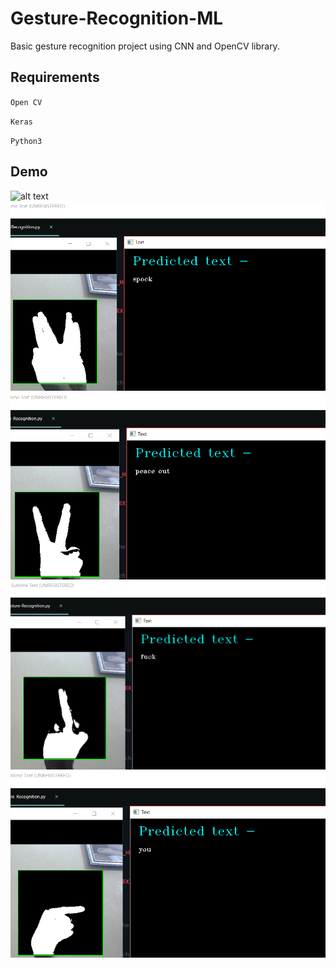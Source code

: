 # Gesture-Recognition-ML
Basic gesture recognition project using CNN and OpenCV library.

## Requirements
` Open CV `

` Keras `

` Python3 `

## Demo

![alt text](./all_the_best.png)
![alt text](./spock.png)
![alt text](./peace_out.png)
![alt text](./fuck.png)
![alt text](./you.png)
